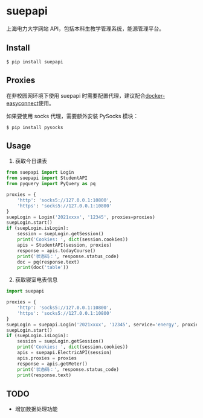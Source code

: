 # suepapi

上海电力大学网站 API，包括本科生教学管理系统，能源管理平台。

## Install

```
$ pip install suepapi
```

## Proxies

在非校园网环境下使用 suepapi 时需要配置代理，建议配合[docker-easyconnect](https://github.com/Hagb/docker-easyconnect)使用。

如果要使用 socks 代理，需要额外安装 PySocks 模块：

```
$ pip install pysocks
```

## Usage

1. 获取今日课表

```python
from suepapi import Login
from suepapi import StudentAPI
from pyquery import PyQuery as pq

proxies = {
    'http': 'socks5://127.0.0.1:10800',
    'https': 'socks5://127.0.0.1:10800'
}
suepLogin = Login('2021xxxx', '12345', proxies=proxies)
suepLogin.start()
if (suepLogin.isLogin):
    session = suepLogin.getSession()
    print('Cookies: ', dict(session.cookies))
    apis = StudentAPI(session, proxies)
    response = apis.todayCourse()
    print('状态码：', response.status_code)
    doc = pq(response.text)
    print(doc('table'))
```

2. 获取寝室电表信息

```python
import suepapi

proxies = {
    'http': 'socks5://127.0.0.1:10800',
    'https': 'socks5://127.0.0.1:10800'
}
suepLogin = suepapi.Login('2021xxxx', '12345', service='energy', proxies=proxies)
suepLogin.start()
if (suepLogin.isLogin):
    session = suepLogin.getSession()
    print('Cookies: ', dict(session.cookies))
    apis = suepapi.ElectricAPI(session)
    apis.proxies = proxies
    response = apis.getMeter()
    print('状态码：', response.status_code)
    print(response.text)

```

## TODO

- 增加数据处理功能

